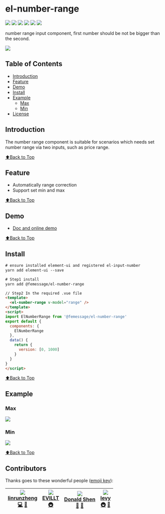 # el-number-range

[![](https://cdn.nlark.com/yuque/0/2019/svg/224563/1561960751889-d4d8cf71-81dd-4316-b470-96ec2f671707.svg#align=left&display=inline&height=20&originHeight=20&originWidth=90&size=0&status=done&width=90)](https://travis-ci.com/FEMessage/el-number-range)
[![](https://img.shields.io/npm/dm/@femessage/el-number-range.svg#align=left&display=inline&height=20&originHeight=20&originWidth=134&status=done&width=134)](https://www.npmjs.com/package/@femessage/el-number-range)
[![](https://img.shields.io/npm/v/@femessage/el-number-range.svg#align=left&display=inline&height=20&originHeight=20&originWidth=80&status=done&width=80)](https://www.npmjs.com/package/@femessage/el-number-range)
[![](https://img.shields.io/npm/l/@femessage/el-number-range.svg#align=left&display=inline&height=20&originHeight=20&originWidth=78&status=done&width=78)](https://github.com/FEMessage/el-number-range/blob/master/LICENSE)
[![](https://img.shields.io/badge/PRs-welcome-brightgreen.svg#align=left&display=inline&height=20&originHeight=20&originWidth=90&status=done&width=90)](https://github.com/FEMessage/el-number-range/pulls)
![](https://img.shields.io/badge/%F0%9F%A4%96-release%20notes-00B2EE.svg#align=left&display=inline&height=20&originHeight=20&originWidth=104&status=done&width=104)

number range input component, first number should be not be bigger than the second.

![](https://cdn.nlark.com/yuque/0/2019/png/224563/1561960749041-53b1cf53-f39d-4353-a450-5ed0e59fb061.png#align=left&display=inline&height=298&originHeight=298&originWidth=1034&size=0&status=done&width=1034)

## Table of Contents

- [Introduction](#introduction)
- [Feature](#feature)
- [Demo](#demo)
- [Install](#install)
- [Example](#example)
  - [Max](#max)
  - [Min](#min)
- [License](#license)

## Introduction

The number range component is suitable for scenarios which needs set number range via two inputs, such as price range. 

[⬆Back to Top](#table-of-contents)

## Feature

- Automatically range correction
- Support set min and max

[⬆Back to Top](#table-of-contents)

## Demo

- [Doc and online demo](https://femessage.github.io/el-number-range/)

[⬆Back to Top](#table-of-contents)

## Install

```html
# ensure installed element-ui and registered el-input-number
yarn add element-ui --save

# Step1 install
yarn add @femessage/el-number-range
```

```html
// Step2 In the required .vue file
<template>
  <el-number-range v-model="range" />
</template>
<script>
import ElNumberRange from '@femessage/el-number-range'
export default {
  components: {
    ElNumberRange
  },
  data() {
    return {
      version: [0, 1000]
    }
  }
}
</script>
```

[⬆Back to Top](#table-of-contents)

## Example

### Max

![](https://cdn.nlark.com/yuque/0/2019/png/224563/1561960748788-c67bb853-ea3e-43b6-b7e7-839ca6c23868.png#align=left&display=inline&height=904&originHeight=904&originWidth=1758&size=0&status=done&width=1758)

### Min

![](https://cdn.nlark.com/yuque/0/2019/png/224563/1561960749222-35cf5922-a17b-422f-ad79-b60d459ded9f.png#align=left&display=inline&height=904&originHeight=904&originWidth=1758&size=0&status=done&width=1758)

[⬆Back to Top](#table-of-contents)

## Contributors

Thanks goes to these wonderful people ([emoji key](https://allcontributors.org/docs/en/emoji-key)):

| [![](https://avatars0.githubusercontent.com/u/20603896?v=4#alt=linrunzheng&width=100)<br />**linrunzheng**](https://github.com/linrunzheng)<br />[💻](https://github.com/FEMessage/el-number-range/commits?author=linrunzheng) [📖](https://github.com/FEMessage/el-number-range/commits?author=linrunzheng) | [![](https://avatars3.githubusercontent.com/u/19513289?v=4#alt=EVILLT&width=100)<br />**EVILLT**](https://evila.me)<br />[🚇](#infra-evillt) | [![](https://avatars3.githubusercontent.com/u/19591950?v=4#alt=Donald%20Shen&width=100)<br />**Donald Shen**](https://donaldshen.github.io/portfolio)<br />[🐛](https://github.com/FEMessage/el-number-range/issues?q=author%3Adonaldshen) [📖](https://github.com/FEMessage/el-number-range/commits?author=donaldshen) | [![](https://avatars3.githubusercontent.com/u/9384365?v=4#alt=levy&width=100)<br />**levy**](https://github.com/levy9527/blog)<br />[🚇](#infra-levy9527) [👀](#review-levy9527) |
| --- | --- | --- | --- |


